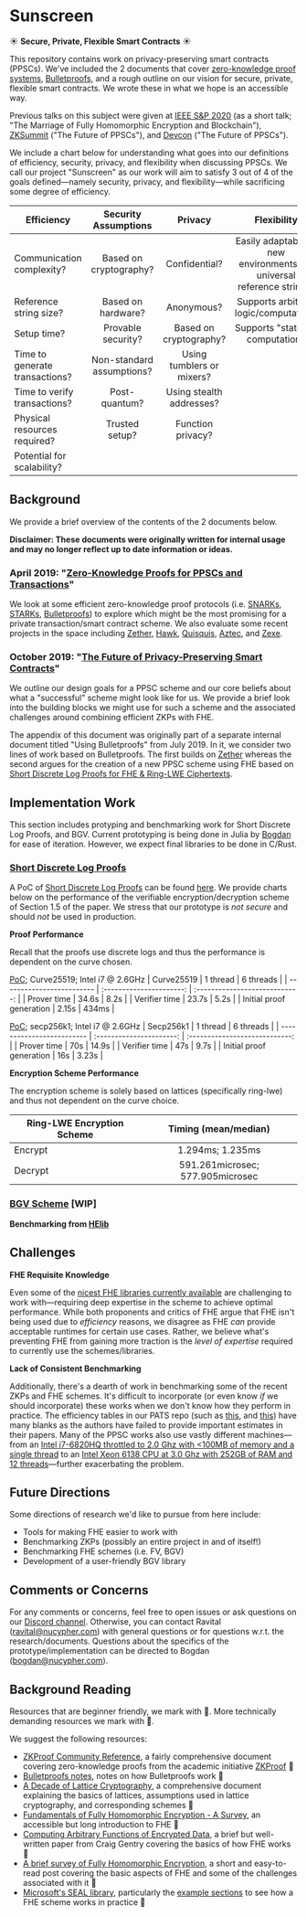 # Sunscreen 
:sunny: **Secure, Private, Flexible Smart Contracts** :sunny:

This repository contains work on privacy-preserving smart contracts (PPSCs). We've included the 2 documents that cover [zero-knowledge proof systems](https://en.wikipedia.org/wiki/Zero-knowledge_proof), [Bulletproofs](https://eprint.iacr.org/2017/1066.pdf), and a rough outline on our vision for secure, private, flexible smart contracts. We wrote these in what we hope is an accessible way.  

Previous talks on this subject were given at [IEEE S&P 2020](https://www.ieee-security.org/TC/SP2020/program-shorttalks.html) (as a short talk; "The Marriage of Fully Homomorphic Encryption and Blockchain"), [ZKSummit](https://www.zeroknowledge.fm/) ("The Future of PPSCs"), and  [Devcon](https://devcon.org/) ("The Future of PPSCs").

We include a chart below for understanding what goes into our definitions of efficiency, security, privacy, and flexibility when discussing PPSCs. We call our project "Sunscreen" as our work will aim to satisfy 3 out of 4 of the goals defined&mdash;namely security, privacy, and flexibility&mdash;while sacrificing some degree of efficiency.


| Efficiency                | Security Assumptions                   | Privacy                  | Flexibility                    |
| ------------------------- | :--------------------------: | :----------------------: | :----------------------------: |
|  Communication complexity?  |  Based on cryptography?     |       Confidential?       | Easily adaptable to new environments(i.e. universal reference string)? |
| Reference string size?       |     Based on hardware?      |             Anonymous?       | Supports arbitrary logic/computation?  |
| Setup time?                  |      Provable security? |     Based on cryptography?    |  Supports "stateful" computation?           |
| Time to generate transactions?   |   Non-standard assumptions?   |    Using tumblers or mixers?  |             |
| Time to verify transactions?     |     Post-quantum?  |  Using stealth addresses? |      |
| Physical resources required?    |    Trusted setup?      |   Function privacy?        |                  |
| Potential for scalability?          |                       |            |                |

## Background
We provide a brief overview of the contents of the 2 documents below. 

**Disclaimer: These documents were originally written for internal usage and may no longer reflect up to date information or ideas.**

### April 2019: "[Zero-Knowledge Proofs for PPSCs and Transactions](/zk%20thoughts.pdf)"

We look at some efficient zero-knowledge proof protocols (i.e. [SNARKs](https://z.cash/technology/zksnarks/), [STARKs](https://eprint.iacr.org/2018/046.pdf), [Bulletproofs](https://eprint.iacr.org/2017/1066.pdf)) to explore which might be the most promising for a private transaction/smart contract scheme. We also evaluate some recent projects in the space including [Zether](https://eprint.iacr.org/2019/191.pdf), [Hawk](https://eprint.iacr.org/2015/675.pdf), [Quisquis](https://eprint.iacr.org/2018/990.pdf), [Aztec](https://github.com/AztecProtocol/AZTEC/blob/develop/AZTEC.pdf), and [Zexe](https://eprint.iacr.org/2018/962.pdf).

### October 2019: "[The Future of Privacy-Preserving Smart Contracts](/Future_of_PPSCs.pdf)"

We outline our design goals for a PPSC scheme and our core beliefs about what a "successful" scheme might look like for us. We provide a brief look into the building blocks we might use for such a scheme and the associated challenges around combining efficient ZKPs with FHE.

The appendix of this document was originally part of a separate internal document titled "Using Bulletproofs" from July 2019. In it, we consider two lines of work based on Bulletproofs. The first builds on [Zether](https://eprint.iacr.org/2019/191.pdf) whereas the second argues for the creation of a new PPSC scheme using FHE based on [Short Discrete Log Proofs for FHE & Ring-LWE Ciphertexts](https://eprint.iacr.org/2019/057.pdf).


## Implementation Work
This section includes protyping and benchmarking work for Short Discrete Log Proofs, and BGV. Current prototyping is being done in Julia by [Bogdan](https://github.com/fjarri) for ease of iteration. However, we expect final libraries to be done in C/Rust. 

### [Short Discrete Log Proofs](https://eprint.iacr.org/2019/057.pdf)
A PoC of [Short Discrete Log Proofs](https://eprint.iacr.org/2019/057.pdf) can be found [here](https://github.com/nucypher/LogProof.jl). We provide charts below on the performance of the verifiable encryption/decryption scheme of Section 1.5 of the paper. We stress that our prototype is *not secure* and should *not* be used in production.

**Proof Performance**

Recall that the proofs use discrete logs and thus the performance is dependent on the curve chosen. 

[PoC](https://github.com/nucypher/LogProof.jl); Curve25519; Intel i7 @ 2.6GHz
|     Curve25519                      | 1 thread                  | 6 threads                    |
| -------------------------  | :----------------------: | :----------------------------: |
| Prover time                |     34.6s                |     8.2s                      |
| Verifier time                |     23.7s                |     5.2s                      |
| Initial proof generation               |     2.15s               |     434ms            |   

[PoC](https://github.com/nucypher/LogProof.jl); secp256k1; Intel i7 @ 2.6GHz
|     Secp256k1                      | 1 thread                  | 6 threads                    |
| -------------------------  | :----------------------: | :----------------------------: |
| Prover time                |     70s                |     14.9s                      |
| Verifier time                |     47s                |     9.7s                      |
| Initial proof generation               |     16s               |     3.23s            |   


**Encryption Scheme Performance**

The encryption scheme is solely based on lattices (specifically ring-lwe) and thus not dependent on the curve choice.

|   Ring-LWE Encryption Scheme      |       Timing (mean/median)            |
| -------------------------  |  :----------------------------: |
| Encrypt               |      1.294ms; 1.235ms                    |
| Decrypt             |    591.261microsec; 577.905microsec                    |


### [BGV Scheme](https://eprint.iacr.org/2011/277.pdf) [WIP]

**Benchmarking from [HElib](https://github.com/shaih/HElib)**


## Challenges

**FHE Requisite Knowledge**

Even some of the [nicest FHE libraries currently available](https://github.com/microsoft/SEAL) are challenging to work with&mdash;requiring deep expertise in the scheme to achieve optimal performance. While both proponents and critics of FHE argue that FHE isn't being used due to *efficiency* reasons, we disagree as FHE *can* provide acceptable runtimes for certain use cases. Rather, we believe what's preventing FHE from gaining more traction is the *level of expertise* required to currently use the schemes/libraries.

**Lack of Consistent Benchmarking**

Additionally, there's a dearth of work in benchmarking some of the recent ZKPs and FHE schemes. It's difficult to incorporate (or even know *if* we should incorporate) these works when we don't know how they perform in practice. The efficiency tables in our PATS repo (such as [this](https://github.com/ravital/pats/blob/master/zether.md), and [this](https://github.com/ravital/pats/blob/master/aztec.md)) have many blanks as the authors have failed to provide important estimates in their papers. Many of the PPSC works also use vastly different machines&mdash;from an [Intel i7-6820HQ throttled to 2.0 Ghz with <100MB of memory and a single thread](https://github.com/ravital/pats/blob/master/zether.md) to an [Intel Xeon 6138 CPU at 3.0 Ghz with 252GB of RAM and 12 threads](https://github.com/ravital/pats/blob/master/zexe.md)&mdash;further exacerbating the problem.

## Future Directions

Some directions of research we'd like to pursue from here include:
- Tools for making FHE easier to work with
- Benchmarking ZKPs (possibly an entire project in and of itself!)
- Benchmarking FHE schemes (i.e. FV, BGV)
- Development of a user-friendly BGV library

## Comments or Concerns
For any comments or concerns, feel free to open issues or ask questions on our [Discord channel](https://discord.gg/7rmXa3S). Otherwise, you can contact Ravital (ravital@nucypher.com) with general questions or for questions w.r.t. the research/documents. Questions about the specifics of the prototype/implementation can be directed to Bogdan (bogdan@nucypher.com).

## Background Reading
Resources that are beginner friendly, we mark with :green_apple:. More technically demanding resources we mark with :apple:.

We suggest the following resources:
- [ZKProof Community Reference](https://docs.zkproof.org/assets/docs/reference-v0.2.pdf), a fairly comprehensive document covering zero-knowledge proofs from the academic initiative [ZKProof](https://zkproof.org/) :green_apple:
- [Bulletproofs notes](https://doc-internal.dalek.rs/bulletproofs/notes/index.html), notes on how Bulletproofs work :apple:
- [A Decade of Lattice Cryptography](https://web.eecs.umich.edu/~cpeikert/pubs/lattice-survey.pdf), a comprehensive document explaining the basics of lattices, assumptions used in lattice cryptography, and corresponding schemes :apple:
- [Fundamentals of Fully Homomorphic Encryption - A Survey](https://pdfs.semanticscholar.org/e247/ae732c50b6c04b2aa413c4caa0ca77ed4751.pdf), an accessible but long introduction to FHE :green_apple:
- [Computing Arbitrary Functions of Encrypted Data](https://crypto.stanford.edu/craig/easy-fhe.pdf), a brief but well-written paper from Craig Gentry covering the basics of how FHE works :green_apple:
- [A brief survey of Fully Homomorphic Encryption](https://blog.quarkslab.com/a-brief-survey-of-fully-homomorphic-encryption-computing-on-encrypted-data.html), a short and easy-to-read post covering the basic aspects of FHE and some of the challenges associated with it :green_apple:
- [Microsoft's SEAL library](https://github.com/microsoft/SEAL), particularly the [example sections](https://github.com/microsoft/SEAL/tree/master/native/examples) to see how a FHE scheme works in practice :green_apple:
